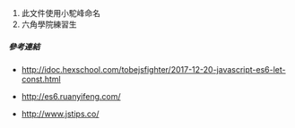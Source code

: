 1. 此文件使用小駝峰命名
2. 六角學院練習生
##### 參考連結
- http://idoc.hexschool.com/tobejsfighter/2017-12-20-javascript-es6-let-const.html

- http://es6.ruanyifeng.com/

- http://www.jstips.co/